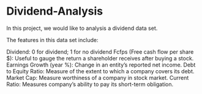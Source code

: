 # Dividend-Analysis

In this project, we would like to analysis a dividend data set.

The features in this data set include:

Dividend: 0 for dividend; 1 for no dividend
Fcfps (Free cash flow per share $): Useful to gauge the return a shareholder receives after buying a stock.
Earnings Growth (year %): Change in an entity’s reported net income.
Debt to Equity Ratio: Measure of the extent to which a company covers its debt. 
Market Cap: Measure worthiness of a company in stock market.
Current Ratio: Measures company’s ability to pay its short-term obligation.
